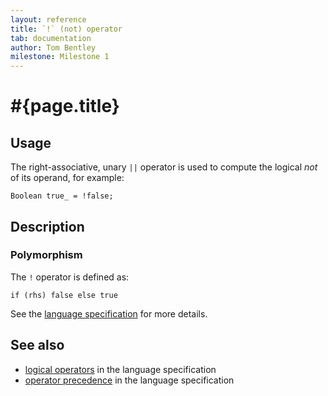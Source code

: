 ```yaml
---
layout: reference
title: `!` (not) operator
tab: documentation
author: Tom Bentley
milestone: Milestone 1
---
```


# #{page.title}

## Usage 

The right-associative, unary `||` operator is used to compute the 
logical *not* of its operand, for example:

    Boolean true_ = !false;

## Description

### Polymorphism

The `!` operator is defined as:

    if (rhs) false else true

See the [language specification](#{site.urls.spec}#logicaloperators) for 
more details.

## See also

* [logical operators](#{site.urls.spec}#logicaloperators) in the 
  language specification
* [operator precedence](#{site.urls.spec}#operatorprecedence) in the 
  language specification

